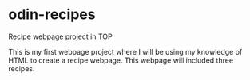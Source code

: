 # odin-recipes
Recipe webpage project in TOP

This is my first webpage project where I will be using my knowledge of HTML to create a recipe webpage. This webpage will included three recipes.
